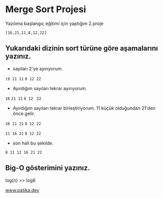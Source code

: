 # Merge Sort Projesi
Yazılıma başlangıç eğitimi için yaptığım 2.proje 
 

 ```
 [16,21,11,8,12,22] 
 ```
## Yukarıdaki dizinin sort türüne göre aşamalarını yazınız.

* sayıları 2'ye ayırıyorum. 

``` (6 21 11 ``` ``` 8 12 22 ```

* Ayırdığım sayıları tekrar ayırıyorum.

```16``` ```21 11``` ```8 12 ``` ```22```

* Ayırdığım sayıları tekrar birleştiriyorum. 11 küçük olduğundan 21'den önce gelir.

 ``` 16 11 21 ``` ``` 8 12 22 ```
 
 
 ```11 16 21```  ```8 12 22```
 
 * son hali bu şekilde.
 
 ``` 8 11 12 16 21 22 ```
 
 ## Big-O gösterimini yazınız. 
 
 log(n) >> log6

www.patika.dev 

